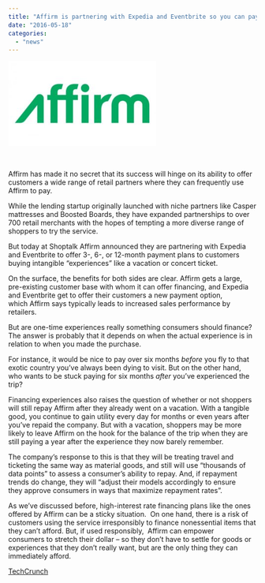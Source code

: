 ```yaml
---
title: "Affirm is partnering with Expedia and Eventbrite so you can pay for experiences over time"
date: "2016-05-18"
categories: 
  - "news"
---
```


[![affirmlogo-green_lg1_30807](images/affirmlogo-green_lg1_30807-300x173.jpg)](http://techcrunch.com/2016/05/17/affirm-is-partnering-with-expedia-and-eventbrite-so-you-can-pay-for-experiences-over-time/)

 

Affirm has made it no secret that its success will hinge on its ability to offer customers a wide range of retail partners where they can frequently use Affirm to pay.

While the lending startup originally launched with niche partners like Casper mattresses and Boosted Boards, they have expanded partnerships to over 700 retail merchants with the hopes of tempting a more diverse range of shoppers to try the service.

But today at Shoptalk Affirm announced they are partnering with Expedia and Eventbrite to offer 3-, 6-, or 12-month payment plans to customers buying intangible “experiences” like a vacation or concert ticket.

On the surface, the benefits for both sides are clear. Affirm gets a large, pre-existing customer base with whom it can offer financing, and Expedia and Eventbrite get to offer their customers a new payment option, which Affirm says typically leads to increased sales performance by retailers.

But are one-time experiences really something consumers should finance? The answer is probably that it depends on when the actual experience is in relation to when you made the purchase.

For instance, it would be nice to pay over six months _before_ you fly to that exotic country you’ve always been dying to visit. But on the other hand, who wants to be stuck paying for six months _after_ you’ve experienced the trip?

Financing experiences also raises the question of whether or not shoppers will still repay Affirm after they already went on a vacation. With a tangible good, you continue to gain utility every day for months or even years after you’ve repaid the company. But with a vacation, shoppers may be more likely to leave Affirm on the hook for the balance of the trip when they are still paying a year after the experience they now barely remember.

The company’s response to this is that they will be treating travel and ticketing the same way as material goods, and still will use “thousands of data points” to assess a consumer’s ability to repay. And, if repayment trends do change, they will “adjust their models accordingly to ensure they approve consumers in ways that maximize repayment rates”.

As we’ve discussed before, high-interest rate financing plans like the ones offered by Affirm can be a sticky situation.  On one hand, there is a risk of customers using the service irresponsibly to finance nonessential items that they can’t afford. But, if used responsibly,  Affirm can empower consumers to stretch their dollar – so they don’t have to settle for goods or experiences that they don’t really want, but are the only thing they can immediately afford.

[TechCrunch](http://techcrunch.com/2016/05/17/affirm-is-partnering-with-expedia-and-eventbrite-so-you-can-pay-for-experiences-over-time/)
